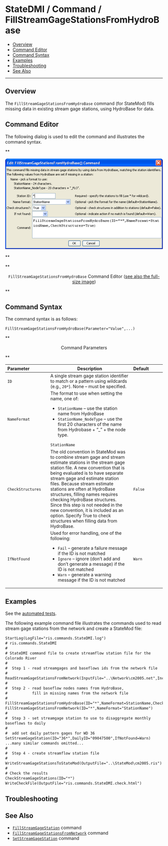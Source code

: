 # StateDMI / Command / FillStreamGageStationsFromHydroBase #

* [Overview](#overview)
* [Command Editor](#command-editor)
* [Command Syntax](#command-syntax)
* [Examples](#examples)
* [Troubleshooting](#troubleshooting)
* [See Also](#see-also)

-------------------------

## Overview ##

The `FillStreamGageStationsFromHydroBase` command (for StateMod)
fills missing data in existing stream gage stations, using HydroBase for data.

## Command Editor ##

The following dialog is used to edit the command and illustrates the command syntax.

**<p style="text-align: center;">
![FillStreamGageStationsFromHydroBase](FillStreamGageStationsFromHydroBase.png)
</p>**

**<p style="text-align: center;">
`FillStreamGageStationsFromHydroBase` Command Editor (<a href="../FillStreamGageStationsFromHydroBase.png">see also the full-size image</a>)
</p>**

## Command Syntax ##

The command syntax is as follows:

```text
FillStreamGageStationsFromHydroBase(Parameter="Value",...)
```
**<p style="text-align: center;">
Command Parameters
</p>**

| **Parameter**&nbsp;&nbsp;&nbsp;&nbsp;&nbsp;&nbsp;&nbsp;&nbsp;&nbsp;&nbsp;&nbsp;&nbsp;&nbsp;&nbsp; | **Description** | **Default**&nbsp;&nbsp;&nbsp;&nbsp;&nbsp;&nbsp;&nbsp;&nbsp;&nbsp;&nbsp; |
| --------------|-----------------|----------------- |
| `ID` | A single stream gage station identifier to match or a pattern using wildcards (e.g., `20*`).	None – must be specified. |
| `NameFormat` | The format to use when setting the name, one of:<ul><li>`StationName` – use the station name from HydroBase</li><li>`StationName_NodeType` – use the first 20 characters of the name from Hydrobase + “_” + the node type.</li></ul>`StationName` |
| `CheckStructures` | The old convention in StateMod was to combine stream gage and stream estimate stations in the stream gage station file.  A new convention that is being evaluated is to have separate stream gage and estimate station files.  Because stream estimate stations are often at HydroBase structures, filling names requires checking HydroBase structures.  Since this step is not needed in the new convention, it is included as an option.  Specify True to check structures when filling data from HydroBase. | `False` |
| `IfNotFound` | Used for error handling, one of the following:<ul><li>`Fail` – generate a failure message if the ID is not matched</li><li>`Ignore` – ignore (don’t add and don’t generate a message) if the ID is not matched</li><li>`Warn` – generate a warning message if the ID is not matched</li></ul> | `Warn` |

## Examples ##

See the [automated tests](https://github.com/OpenCDSS/cdss-app-statedmi-test/tree/master/test/regression/commands/FillStreamGageStationsFromHydroBase).

The following example command file illustrates the commands used to read stream gage stations from the network and create a StateMod file:

```
StartLog(LogFile="ris.commands.StateDMI.log")
# ris.commands.StateDMI
#
# StateDMI command file to create streamflow station file for the Colorado River
#
#  Step 1 - read streamgages and baseflows ids from the network file
#
ReadStreamGageStationsFromNetwork(InputFile="..\Network\cm2005.net",IncludeStreamEstimateStations="True")
#
#  Step 2 - read baseflow nodes names from HydroBase,
#           fill in missing names from the network file
#
FillStreamGageStationsFromHydroBase(ID="*",NameFormat=StationName,CheckStructures=True)
FillStreamGageStationsFromNetwork(ID="*",NameFormat="StationName")
#
#  Step 3 - set streamgage station to use to disaggregate monthly baseflows to daily
#
#  add set daily pattern gages for WD 36
SetStreamGageStation(ID="36*",DailyID="09047500",IfNotFound=Warn)
...many similar commands omitted...
#
#  Step 4 - create streamflow station file
#
WriteStreamGageStationsToStateMod(OutputFile="..\StateMod\cm2005.ris")
#
# Check the results
CheckStreamGageStations(ID="*")
WriteCheckFile(OutputFile="ris.commands.StateDMI.check.html")
```

## Troubleshooting ##

## See Also ##

* [`FillStreamGageStation`](../FillStreamGageStation/FillStreamGageStation.md) command
* [`FillStreamGageStationsFromNetwork`](../FillStreamGageStationsFromNetwork/FillStreamGageStationsFromNetwork.md) command
* [`SetStreamGageStation`](../SetStreamGageStation/SetStreamGageStation.md) command
